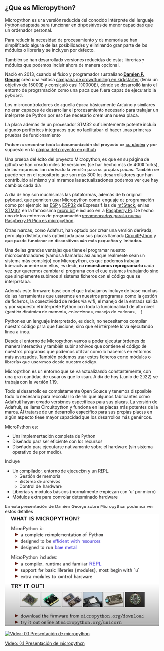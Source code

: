 ## ¿Qué es Micropython?

Micropython es una versión reducida del conocido intérprete del lenguaje Python adaptada para funcionar en dispositivos de menor capacidad que un ordenador personal.

Para reducir la necesidad de procesamiento y de memoria se han simplificado alguna de las posibilidades y eliminando gran parte de los módulos o librería y se incluyen por defecto.

También se han desarrollado versiones reducidas de estas librerías y módulos que podemos incluir ahora de manera opcional.

Nació en 2013,  cuando el físico y programador australiano **[Damien P. George](https://dpgeorge.net/)** creó una exitosa [campaña de crowdfunding en kickstarter](https://www.kickstarter.com/projects/214379695/micro-python-python-for-microcontrollers?lang=es) (tenía un objetivo de 15000£ y consiguió casi 100000£), dónde se desarrolló tanto el entorno de programación como una placa que fuera capaz de ejecutarlo la pyboard.

Los microcontroladores de aquella época básicamente Arduino y similares no eran capaces de desarrollar el procesamiento necesario para trabajar un intérprete de Python por eso fue necesario crear una nueva placa.

La placa además de un procesador STM32 suficientemente potente incluía algunos periféricos integrados que no facilitaban el hacer unas primeras pruebas de funcionamiento.

Podemos encontrar toda la documentación del proyecto en [su página](https://micropython.org/) y por supuesto en la [página del proyecto en github](https://github.com/micropython/micropython)

Una prueba del éxito del proyecto Micropython, es que en su página de github se han creado miles de versiones (se han hecho más de 4000 forks), de las empresas han derivado la versión para su propias placas. También se puede ver en el repositorio que son más 300 los desarrolladores que han contribuido al mismo y si miramos las actualizaciones podemos ver que hay cambios cada día.

A día de hoy son muchísimas las plataformas, además de la original [pyboard](http://micropython.org/download/pybv1), que permiten usar Micropython como lenguaje de programación como por ejemplo las [ESP](http://micropython.org/download/esp8266) y [ESP32](http://micropython.org/download/esp32) de Expressif, las de [m5Stack](https://github.com/m5stack/M5Stack_MicroPython), en las [STM32](http://micropython.org/download/stm32), en la famosísima [micro:bit](https://microbit.org/get-started/user-guide/python/) e incluso en la [Raspberry Pi](https://github.com/boochow/micropython-raspberrypi). De hecho uno de los entornos de programación [recomendados para la nueva Raspberry Pi Pico es micropython](http://micropython.org/download/rp2-pico).

Otras marcas, como Adafruit, han optado por crear una versión derivada, pero algo distinta, más optimizada para sus placas llamada [CircuitPython](https://learn.adafruit.com/bienvenido-a-circuitpython-2/que-es-circuitpython) y que puede funcionar en dispositivos aún más pequeños y limitados.

Una de las grandes ventajas que tiene el programar nuestro microcontroladores (vamos a llamarlos así aunque realmente sean un sistema más complejo) con Micropython, es que podemos trabajar interactivamente con ellos, es decir, **no necesitamos reprogramarlo** cada vez que queremos cambiar el programa con el que estamos trabajando sino que simplemente subimos al sistema ficheros con el código que se interpretaba.

Además este firmware base con el que trabajamos incluye de base muchas de las herramientas que usaremos en nuestros programas, como la gestión de ficheros, la conectividad de redes vía wifi, el manejo de la entrada salida y por supuesto el intérprete Python con toda la funcionalidad de alto nivel (gestión dinámica de memoria, colecciones, manejo de cadenas, ...)

Python es un lenguaje interpretado, es decir, no necesitamos compilar nuestro código para que funcione, sino que el intérprete lo va ejecutando línea a línea.

Desde el entorno de Micropython vamos a poder ejecutar órdenes de manera interactiva y también subir archivos que contiene el código de nuestros programas que podemos utilizar como lo hacemos en entornos más avanzados. También podemos usar estos ficheros como módulos o  librerías que usaremos desde nuestro código.

Micropython es un entorno que se va actualizando constantemente, con una gran cantidad de usuarios que lo usan. A día de hoy (Junio de 2022) se trabaja con la versión 1.19.

Todo el desarrollo es completamente Open Source y tenemos disponible todo lo necesario para recopilar lo de ahí que algunos fabricantes como Adafruit hayan creado versiones específicas para sus placas. La versión de Adafruit, se llama Circuitpython y funciona en las placas más potentes de la marca. Al tratarse de un desarrollo específico para sus propias placas en algún aspecto tiene mayor capacidad que los desarrollos más genéricos.


MicroPython es:

* Una implementación completa de Python
* Diseñado para ser eficiente con los recursos
* Diseñado para ejecutarse nativamente sobre el hardware (sin sistema operativo de por medio). 


Incluye

* Un compilador, entorno de ejecución y un REPL.
    * Gestión de memoria
    * Sistema de archivos
    * Control del hardware
* Librerías y módulos básicos (normalmente empiezan con 'u' por micro)
* Módulos extra para controlar determinado hardware

En esta presentación de Damien George sobre Micropython podemos ver estos detalles
![](./images/WhatISMircopython.png)

[![Vídeo: 0.1 Presentación de micropython](https://img.youtube.com/vi/Y2018fMlSvQ/0.jpg)](https://drive.google.com/file/d/12GklMQ_kHhmaNFoXg7iAVYlvCgptHA_4/view?usp=sharing)

[Vídeo: 0.1 Presentación de micropython](https://drive.google.com/file/d/12GklMQ_kHhmaNFoXg7iAVYlvCgptHA_4/view?usp=sharing)


